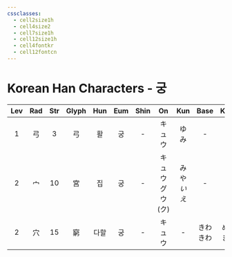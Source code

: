 ```yaml
---
cssclasses:
  - cell2size1h
  - cell4size2
  - cell7size1h
  - cell12size1h
  - cell4fontkr
  - cell12fontcn
---
```


# Korean Han Characters - 궁

| Lev | Rad | Str | Glyph | Hun | Eum | Shin |        On        |    Kun     |   Base   |   Kana   | Simp |  Man  |  Can  | Viet |
| :-: | :-: | :-: | :---: | :-: | :-: | :--: | :--------------: | :--------: | :------: | :------: | :--: | :---: | :---: | :--: |
|  1  |  弓  |  3  |   弓   |  활  |  궁  |  -   |       キュウ        |     ゆみ     |    -     |    -     |  -   | gōng  | gung1 | cung |
|  2  |  宀  | 10  |   宮   |  집  |  궁  |  -   | キュウ<br>グウ<br>(ク) | みや<br>*いえ* |    -     |    -     |  宫   | gōng  | gung1 | cung |
|  2  |  穴  | 15  |   窮   | 다할  |  궁  |  -   |       キュウ        |     -      | きわ<br>きわ | める<br>まる |  穷   | qióng | kung4 | cùng |
